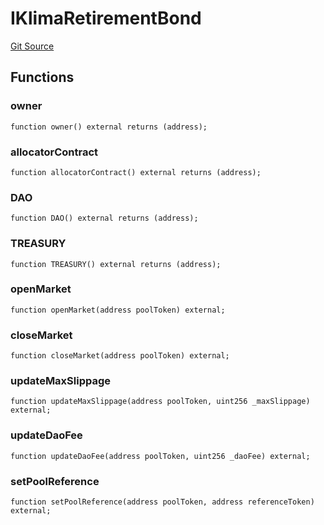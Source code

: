 # IKlimaRetirementBond
[Git Source](https://github.com/KlimaDAO/klimadao-solidity/blob/704b462e69030cb9a43680057bee91d745d579ba/src/protocol/interfaces/IKLIMA.sol)


## Functions
### owner


```solidity
function owner() external returns (address);
```

### allocatorContract


```solidity
function allocatorContract() external returns (address);
```

### DAO


```solidity
function DAO() external returns (address);
```

### TREASURY


```solidity
function TREASURY() external returns (address);
```

### openMarket


```solidity
function openMarket(address poolToken) external;
```

### closeMarket


```solidity
function closeMarket(address poolToken) external;
```

### updateMaxSlippage


```solidity
function updateMaxSlippage(address poolToken, uint256 _maxSlippage) external;
```

### updateDaoFee


```solidity
function updateDaoFee(address poolToken, uint256 _daoFee) external;
```

### setPoolReference


```solidity
function setPoolReference(address poolToken, address referenceToken) external;
```

